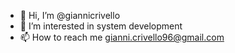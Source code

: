 - 👋 Hi, I’m @giannicrivello
- 👀 I’m interested in system development
- 📫 How to reach me gianni.crivello96@gmail.com

<!---
giannicrivello/giannicrivello is a ✨ special ✨ repository because its `README.md` (this file) appears on your GitHub profile.
You can click the Preview link to take a look at your changes.
--->
